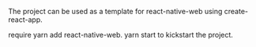 The project can be used as a template for react-native-web using create-react-app.

require yarn add react-native-web.
yarn start to kickstart the project.
